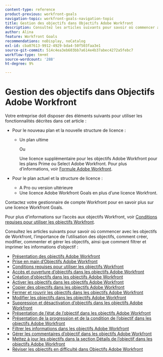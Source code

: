 ```yaml
---
content-type: reference
product-previous: workfront-goals
navigation-topic: workfront-goals-navigation-topic
title: Gestion des objectifs dans Objectifs Adobe Workfront
description: Consultez les articles suivants pour savoir où commencer avec les objectifs de Workfront, l’importance de l’utilisation des objectifs, comment créer, modifier, commenter et gérer les objectifs, ainsi que comment filtrer et imprimer les informations d’objectif.
author: Alina
feature: Workfront Goals
recommendations: noDisplay, noCatalog
exl-id: cba07613-9912-4929-bda4-50f503faa3e1
source-git-commit: 514c4ea3eb603bb7a614e4b37abec4272a5febc7
workflow-type: tm+mt
source-wordcount: '288'
ht-degree: 9%

---
```


# Gestion des objectifs dans Objectifs Adobe Workfront

Votre entreprise doit disposer des éléments suivants pour utiliser les fonctionnalités décrites dans cet article :

* Pour le nouveau plan et la nouvelle structure de licence :

   * Un plan ultime

     Ou

     Une licence supplémentaire pour les objectifs Adobe Workfront pour les plans Prime ou Select Adobe Workfront. Pour plus d’informations, voir [Formule Adobe Workfront](https://www.workfront.com/plans?lang=fr).

* Pour le plan actuel et la structure de licence :

   * A Pro ou version ultérieure
   * Une licence Adobe Workfront Goals en plus d’une licence Workfront.

Contactez votre gestionnaire de compte Workfront pour en savoir plus sur une licence Workfront Goals.

Pour plus d’informations sur l’accès aux objectifs Workfront, voir [Conditions requises pour utiliser les objectifs Workfront](/help/quicksilver/workfront-goals/goal-management/access-needed-for-wf-goals.md).

Consultez les articles suivants pour savoir où commencer avec les objectifs de Workfront, l’importance de l’utilisation des objectifs, comment créer, modifier, commenter et gérer les objectifs, ainsi que comment filtrer et imprimer les informations d’objectif :

* [Présentation des objectifs Adobe Workfront](../../workfront-goals/goal-management/wf-goals-overview.md)
* [Prise en main d’Objectifs Adobe Workfront](../../workfront-goals/goal-management/getting-started-with-wf-goals.md)
* [Conditions requises pour utiliser les objectifs Workfront](../../workfront-goals/goal-management/access-needed-for-wf-goals.md)
* [Accès et ouverture d’objectifs dans les objectifs Adobe Workfront](../../workfront-goals/goal-management/access-goals-in-wf-goals.md)
* [Création d’objectifs dans les objectifs Adobe Workfront](../../workfront-goals/goal-management/create-goals.md)
* [Activer les objectifs dans les objectifs Adobe Workfront](../../workfront-goals/goal-management/activate-goals.md)
* [Copier des objectifs dans les objectifs Adobe Workfront](../../workfront-goals/goal-management/copy-goals.md)
* [Fermer et rouvrir les objectifs dans les objectifs Adobe Workfront](../../workfront-goals/goal-management/close-and-reopen-goals.md)
* [Modifier les objectifs dans les objectifs Adobe Workfront](../../workfront-goals/goal-management/edit-goals.md)
* [Suppression et désactivation d’objectifs dans les objectifs Adobe Workfront](../../workfront-goals/goal-management/delete-and-deactivate-goals.md)
* [Présentation de l’état de l’objectif dans les objectifs Adobe Workfront](../../workfront-goals/goal-management/goal-status-overview.md)
* [Présentation de la progression et de la condition de l’objectif dans les objectifs Adobe Workfront](../../workfront-goals/goal-management/calculate-goal-progress.md)
* [Filtrer les informations dans les objectifs Adobe Workfront](../../workfront-goals/goal-management/filter-information-wf-goals.md)
* [Gérer les commentaires d’objectif dans les objectifs Adobe Workfront](../../workfront-goals/goal-management/manage-goal-comments.md)
* [Mettez à jour les objectifs dans la section Détails de l’objectif dans les objectifs Adobe Workfront](../../workfront-goals/goal-management/update-goals-in-goal-details-panel.md)
* [Réviser les objectifs en difficulté dans Objectifs Adobe Workfront](../../workfront-goals/goal-management/view-in-trouble-goals.md)
